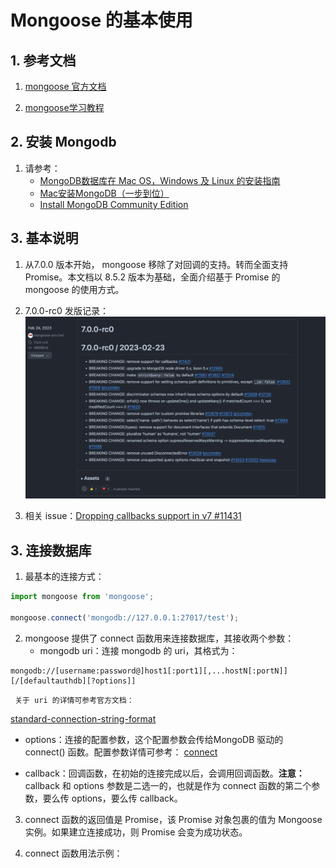 # Mongoose 的基本使用

## 1. 参考文档

1. [mongoose 官方文档](https://mongoosejs.com/docs/)

2. [mongoose学习教程](https://huxinmin.github.io/post/mongoose-xue-xi-jiao-cheng/)

## 2. 安装 Mongodb

1. 请参考：
   - [MongoDB数据库在 Mac OS，Windows 及 Linux 的安装指南](https://mdnice.com/writing/526f6b938b514d03b97b024b5e14955a)
   - [Mac安装MongoDB（一步到位）](https://juejin.cn/post/7260396933649334309)
   - [Install MongoDB Community Edition](https://www.mongodb.com/docs/manual/administration/install-community/)

## 3. 基本说明

1. 从7.0.0 版本开始， mongoose 移除了对回调的支持。转而全面支持 Promise。本文档以 8.5.2 版本为基础，全面介绍基于 Promise 的 mongoose 的使用方式。

2. 7.0.0-rc0 发版记录：
![alt text](./images/mongoose-7.0.0-rc0.png)

3. 相关 issue：[Dropping callbacks support in v7 #11431](https://github.com/Automattic/mongoose/issues/11431)

## 3. 连接数据库

1. 最基本的连接方式：
```js
import mongoose from 'mongoose';

mongoose.connect('mongodb://127.0.0.1:27017/test');
```

2. mongoose 提供了 connect 函数用来连接数据库，其接收两个参数：
   - mongodb uri：连接 mongodb 的 uri，其格式为：
```
mongodb://[username:password@]host1[:port1][,...hostN[:portN]][/[defaultauthdb][?options]]
```
     关于 uri 的详情可参考官方文档： 
[standard-connection-string-format](https://www.mongodb.com/docs/manual/reference/connection-string/#standard-connection-string-format)

   - options：连接的配置参数，这个配置参数会传给MongoDB 驱动的 connect() 函数。配置参数详情可参考：
[connect](https://mongoosejs.com/docs/api/mongoose.html#Mongoose.prototype.connect())

   - callback：回调函数，在初始的连接完成以后，会调用回调函数。**注意：** callback 和 options 参数是二选一的，也就是作为 connect 函数的第二个参数，要么传 options，要么传 callback。

3. connect 函数的返回值是 Promise，该 Promise 对象包裹的值为 Mongoose 实例。如果建立连接成功，则 Promise 会变为成功状态。

4. connect 函数用法示例：
```
```